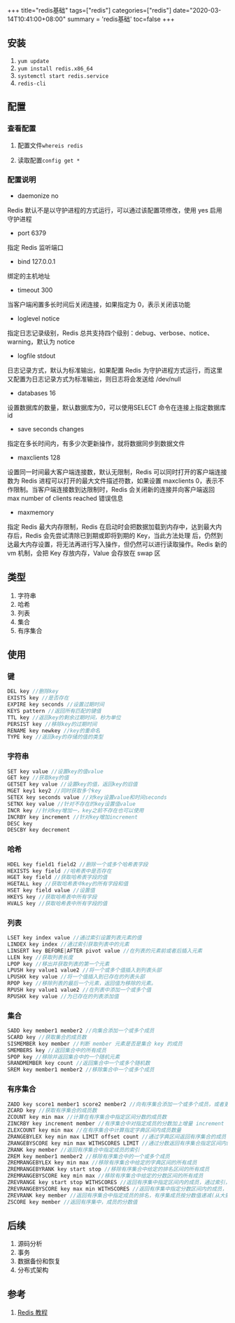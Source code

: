 +++
title="redis基础"
tags=["redis"]
categories=["redis"]
date="2020-03-14T10:41:00+08:00"
summary = 'redis基础'
toc=false
+++

安装
----

1.	`yum update`
2.	`yum install redis.x86_64`
3.	`systemctl start redis.service`
4.	`redis-cli`

配置
----

### 查看配置

1.	配置文件`whereis redis`

2.	读取配置`config get *`

### 配置说明

-	daemonize no

Redis 默认不是以守护进程的方式运行，可以通过该配置项修改，使用 yes 启用守护进程

-	port 6379

指定 Redis 监听端口

-	bind 127.0.0.1

绑定的主机地址

-	timeout 300

当客户端闲置多长时间后关闭连接，如果指定为 0，表示关闭该功能

-	loglevel notice

指定日志记录级别，Redis 总共支持四个级别：debug、verbose、notice、warning，默认为 notice

-	logfile stdout

日志记录方式，默认为标准输出，如果配置 Redis 为守护进程方式运行，而这里又配置为日志记录方式为标准输出，则日志将会发送给 /dev/null

-	databases 16

设置数据库的数量，默认数据库为0，可以使用SELECT 命令在连接上指定数据库id

-	save seconds changes

指定在多长时间内，有多少次更新操作，就将数据同步到数据文件

-	maxclients 128

设置同一时间最大客户端连接数，默认无限制，Redis 可以同时打开的客户端连接数为 Redis 进程可以打开的最大文件描述符数，如果设置 maxclients 0，表示不作限制。当客户端连接数到达限制时，Redis 会关闭新的连接并向客户端返回 max number of clients reached 错误信息

-	maxmemory <bytes>

指定 Redis 最大内存限制，Redis 在启动时会把数据加载到内存中，达到最大内存后，Redis 会先尝试清除已到期或即将到期的 Key，当此方法处理 后，仍然到达最大内存设置，将无法再进行写入操作，但仍然可以进行读取操作。Redis 新的 vm 机制，会把 Key 存放内存，Value 会存放在 swap 区

类型
----

1.	字符串
2.	哈希
3.	列表
4.	集合
5.	有序集合

使用
----

### 键

```c
DEL key //删除key
EXISTS key //是否存在
EXPIRE key seconds //设置过期时间
KEYS pattern //返回所有匹配的键值
TTL key //返回key的剩余过期时间，秒为单位
PERSIST key //移除key的过期时间
RENAME key newkey //key的重命名
TYPE key //返回key的存储的值的类型
```

### 字符串

```c
SET key value //设置key的值value
GET key //获取key的值
GETSET key value //设置key的值，返回key的旧值
MGET key1 key2 //同时获取多个key
SETEX key seconds value //对key设置value和时间seconds
SETNX key value //针对不存在的key设置值value
INCR key //针对key增加一，key之前不存在也可以使用
INCRBY key increment //针对key增加increment
DESC key 
DESCBY key decrement
```

### 哈希

```c
HDEL key field1 field2 //删除一个或多个哈希表字段
HEXISTS key field //哈希表中是否存在
HGET key field //获取哈希表字段的值
HGETALL key //获取哈希表中key的所有字段和值
HSET key field value //设置值
HKEYS key //获取哈希表中所有字段
HVALS key //获取哈希表中所有字段的值
```

### 列表

```c
LSET key index value //通过索引设置列表元素的值
LINDEX key index //通过索引获取列表中的元素
LINSERT key BEFORE|AFTER pivot value //在列表的元素前或者后插入元素
LLEN key //获取列表长度
LPOP key //移出并获取列表的第一个元素
LPUSH key value1 value2 //将一个或多个值插入到列表头部
LPUSHX key value //将一个值插入到已存在的列表头部
RPOP key //移除列表的最后一个元素，返回值为移除的元素。
RPUSH key value1 value2 //在列表中添加一个或多个值
RPUSHX key value //为已存在的列表添加值
```

### 集合

```c
SADD key member1 member2 //向集合添加一个或多个成员
SCARD key //获取集合的成员数
SISMEMBER key member //判断 member 元素是否是集合 key 的成员
SMEMBERS key //返回集合中的所有成员
SPOP key //移除并返回集合中的一个随机元素
SRANDMEMBER key count //返回集合中一个或多个随机数
SREM key member1 member2 //移除集合中一个或多个成员
```

### 有序集合

```c
ZADD key score1 member1 score2 member2 //向有序集合添加一个或多个成员，或者更新已存在成员的分数
ZCARD key //获取有序集合的成员数
ZCOUNT key min max //计算在有序集合中指定区间分数的成员数
ZINCRBY key increment member //有序集合中对指定成员的分数加上增量 increment
ZLEXCOUNT key min max //在有序集合中计算指定字典区间内成员数量
ZRANGEBYLEX key min max LIMIT offset count //通过字典区间返回有序集合的成员
ZRANGEBYSCORE key min max WITHSCORES LIMIT //通过分数返回有序集合指定区间内的成员
ZRANK key member //返回有序集合中指定成员的索引
ZREM key member1 member2 //移除有序集合中的一个或多个成员
ZREMRANGEBYLEX key min max //移除有序集合中给定的字典区间的所有成员
ZREMRANGEBYRANK key start stop //移除有序集合中给定的排名区间的所有成员
ZREMRANGEBYSCORE key min max //移除有序集合中给定的分数区间的所有成员
ZREVRANGE key start stop WITHSCORES //返回有序集中指定区间内的成员，通过索引，分数从高到低
ZREVRANGEBYSCORE key max min WITHSCORES //返回有序集中指定分数区间内的成员，分数从高到低排序
ZREVRANK key member //返回有序集合中指定成员的排名，有序集成员按分数值递减(从大到小)排序
ZSCORE key member //返回有序集中，成员的分数值
```

后续
----

1.	源码分析
2.	事务
3.	数据备份和恢复
4.	分布式架构

参考
----

1.	[Redis 教程](https://www.runoob.com/redis/redis-tutorial.html)

